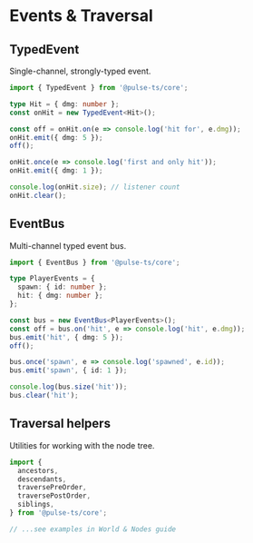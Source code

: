# Events & Traversal

## TypedEvent

Single-channel, strongly-typed event.

```ts
import { TypedEvent } from '@pulse-ts/core';

type Hit = { dmg: number };
const onHit = new TypedEvent<Hit>();

const off = onHit.on(e => console.log('hit for', e.dmg));
onHit.emit({ dmg: 5 });
off();

onHit.once(e => console.log('first and only hit'));
onHit.emit({ dmg: 1 });

console.log(onHit.size); // listener count
onHit.clear();
```

## EventBus

Multi-channel typed event bus.

```ts
import { EventBus } from '@pulse-ts/core';

type PlayerEvents = {
  spawn: { id: number };
  hit: { dmg: number };
};

const bus = new EventBus<PlayerEvents>();
const off = bus.on('hit', e => console.log('hit', e.dmg));
bus.emit('hit', { dmg: 5 });
off();

bus.once('spawn', e => console.log('spawned', e.id));
bus.emit('spawn', { id: 1 });

console.log(bus.size('hit'));
bus.clear('hit');
```

## Traversal helpers

Utilities for working with the node tree.

```ts
import {
  ancestors,
  descendants,
  traversePreOrder,
  traversePostOrder,
  siblings,
} from '@pulse-ts/core';

// ...see examples in World & Nodes guide
```

